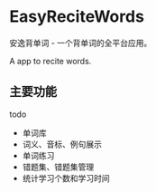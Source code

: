 # EasyReciteWords
安逸背单词 - 一个背单词的全平台应用。

A app  to recite words.

## 主要功能

todo

- 单词库
- 词义、音标、例句展示
- 单词练习
- 错题集、错题集管理
- 统计学习个数和学习时间